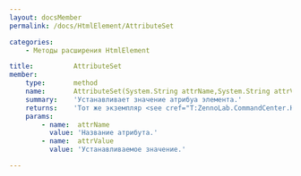 ```yaml
---
layout: docsMember
permalink: /docs/HtmlElement/AttributeSet

categories:
    - Методы расширения HtmlElement

title:          AttributeSet
member:
    type:       method
    name:       AttributeSet(System.String attrName,System.String attrValue)
    summary:    'Устанавливает значение атрибуа элемента.'
    returns:    'Тот же экземпляр <see cref="T:ZennoLab.CommandCenter.HtmlElement" /> для Fluent Interface'
    params:
        - name:  attrName
          value: 'Название атрибута.'
        - name:  attrValue
          value: 'Устанавливаемое значение.'

---
```


